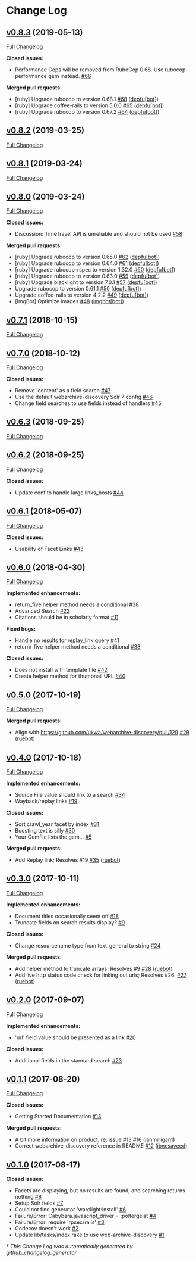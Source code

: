 # Change Log

## [v0.8.3](https://github.com/archivesunleashed/warclight/tree/v0.8.3) (2019-05-13)
[Full Changelog](https://github.com/archivesunleashed/warclight/compare/v0.8.2...v0.8.3)

**Closed issues:**

- Performance Cops will be removed from RuboCop 0.68. Use rubocop-performance gem instead. [\#66](https://github.com/archivesunleashed/warclight/issues/66)

**Merged pull requests:**

- \[ruby\] Upgrade rubocop to version 0.68.1 [\#68](https://github.com/archivesunleashed/warclight/pull/68) ([depfu[bot]](https://github.com/apps/depfu))
- \[ruby\] Upgrade coffee-rails to version 5.0.0 [\#65](https://github.com/archivesunleashed/warclight/pull/65) ([depfu[bot]](https://github.com/apps/depfu))
- \[ruby\] Upgrade rubocop to version 0.67.2 [\#64](https://github.com/archivesunleashed/warclight/pull/64) ([depfu[bot]](https://github.com/apps/depfu))

## [v0.8.2](https://github.com/archivesunleashed/warclight/tree/v0.8.2) (2019-03-25)
[Full Changelog](https://github.com/archivesunleashed/warclight/compare/v0.8.1...v0.8.2)

## [v0.8.1](https://github.com/archivesunleashed/warclight/tree/v0.8.1) (2019-03-24)
[Full Changelog](https://github.com/archivesunleashed/warclight/compare/v0.8.0...v0.8.1)

## [v0.8.0](https://github.com/archivesunleashed/warclight/tree/v0.8.0) (2019-03-24)
[Full Changelog](https://github.com/archivesunleashed/warclight/compare/v0.7.1...v0.8.0)

**Closed issues:**

- Discussion: TimeTravel API is unreliable and should not be used [\#58](https://github.com/archivesunleashed/warclight/issues/58)

**Merged pull requests:**

- \[ruby\] Upgrade rubocop to version 0.65.0 [\#62](https://github.com/archivesunleashed/warclight/pull/62) ([depfu[bot]](https://github.com/apps/depfu))
- \[ruby\] Upgrade rubocop to version 0.64.0 [\#61](https://github.com/archivesunleashed/warclight/pull/61) ([depfu[bot]](https://github.com/apps/depfu))
- \[ruby\] Upgrade rubocop-rspec to version 1.32.0 [\#60](https://github.com/archivesunleashed/warclight/pull/60) ([depfu[bot]](https://github.com/apps/depfu))
- \[ruby\] Upgrade rubocop to version 0.63.0 [\#59](https://github.com/archivesunleashed/warclight/pull/59) ([depfu[bot]](https://github.com/apps/depfu))
- \[ruby\] Upgrade blacklight to version 7.0.1 [\#57](https://github.com/archivesunleashed/warclight/pull/57) ([depfu[bot]](https://github.com/apps/depfu))
- Upgrade rubocop to version 0.61.1 [\#50](https://github.com/archivesunleashed/warclight/pull/50) ([depfu[bot]](https://github.com/apps/depfu))
- Upgrade coffee-rails to version 4.2.2 [\#49](https://github.com/archivesunleashed/warclight/pull/49) ([depfu[bot]](https://github.com/apps/depfu))
- \[ImgBot\] Optimize images [\#48](https://github.com/archivesunleashed/warclight/pull/48) ([imgbot[bot]](https://github.com/apps/imgbot))

## [v0.7.1](https://github.com/archivesunleashed/warclight/tree/v0.7.1) (2018-10-15)
[Full Changelog](https://github.com/archivesunleashed/warclight/compare/v0.7.0...v0.7.1)

## [v0.7.0](https://github.com/archivesunleashed/warclight/tree/v0.7.0) (2018-10-12)
[Full Changelog](https://github.com/archivesunleashed/warclight/compare/v0.6.3...v0.7.0)

**Closed issues:**

- Remove 'content' as a field search [\#47](https://github.com/archivesunleashed/warclight/issues/47)
- Use the default webarchive-discovery Solr 7 config [\#46](https://github.com/archivesunleashed/warclight/issues/46)
- Change field searches to use fields instead of handlers [\#45](https://github.com/archivesunleashed/warclight/issues/45)

## [v0.6.3](https://github.com/archivesunleashed/warclight/tree/v0.6.3) (2018-09-25)
[Full Changelog](https://github.com/archivesunleashed/warclight/compare/v0.6.2...v0.6.3)

## [v0.6.2](https://github.com/archivesunleashed/warclight/tree/v0.6.2) (2018-09-25)
[Full Changelog](https://github.com/archivesunleashed/warclight/compare/v0.6.1...v0.6.2)

**Closed issues:**

- Update conf to handle large links\_hosts [\#44](https://github.com/archivesunleashed/warclight/issues/44)

## [v0.6.1](https://github.com/archivesunleashed/warclight/tree/v0.6.1) (2018-05-07)
[Full Changelog](https://github.com/archivesunleashed/warclight/compare/v0.6.0...v0.6.1)

**Closed issues:**

- Usability of Facet Links [\#43](https://github.com/archivesunleashed/warclight/issues/43)

## [v0.6.0](https://github.com/archivesunleashed/warclight/tree/v0.6.0) (2018-04-30)
[Full Changelog](https://github.com/archivesunleashed/warclight/compare/v0.5.0...v0.6.0)

**Implemented enhancements:**

- return\_five helper method needs a conditional [\#38](https://github.com/archivesunleashed/warclight/issues/38)
- Advanced Search [\#22](https://github.com/archivesunleashed/warclight/issues/22)
- Citations should be in scholarly format [\#11](https://github.com/archivesunleashed/warclight/issues/11)

**Fixed bugs:**

- Handle no results for replay\_link query [\#41](https://github.com/archivesunleashed/warclight/issues/41)
- return\\_five helper method needs a conditional [\#38](https://github.com/archivesunleashed/warclight/issues/38)

**Closed issues:**

- Does not install with template file [\#42](https://github.com/archivesunleashed/warclight/issues/42)
- Create helper method for thumbnail URL [\#40](https://github.com/archivesunleashed/warclight/issues/40)

## [v0.5.0](https://github.com/archivesunleashed/warclight/tree/v0.5.0) (2017-10-19)
[Full Changelog](https://github.com/archivesunleashed/warclight/compare/v0.4.0...v0.5.0)

**Merged pull requests:**

- Align with https://github.com/ukwa/webarchive-discovery/pull/129 [\#29](https://github.com/archivesunleashed/warclight/pull/29) ([ruebot](https://github.com/ruebot))

## [v0.4.0](https://github.com/archivesunleashed/warclight/tree/v0.4.0) (2017-10-18)
[Full Changelog](https://github.com/archivesunleashed/warclight/compare/v0.3.0...v0.4.0)

**Implemented enhancements:**

- Source File value should link to a search [\#34](https://github.com/archivesunleashed/warclight/issues/34)
- Wayback/replay links [\#19](https://github.com/archivesunleashed/warclight/issues/19)

**Closed issues:**

- Sort crawl\_year facet by index [\#31](https://github.com/archivesunleashed/warclight/issues/31)
- Boosting text is silly [\#30](https://github.com/archivesunleashed/warclight/issues/30)
- Your Gemfile lists the gem... [\#5](https://github.com/archivesunleashed/warclight/issues/5)

**Merged pull requests:**

- Add Replay link; Resolves \#19 [\#35](https://github.com/archivesunleashed/warclight/pull/35) ([ruebot](https://github.com/ruebot))

## [v0.3.0](https://github.com/archivesunleashed/warclight/tree/v0.3.0) (2017-10-11)
[Full Changelog](https://github.com/archivesunleashed/warclight/compare/v0.2.0...v0.3.0)

**Implemented enhancements:**

- Document titles occasionally seem off [\#18](https://github.com/archivesunleashed/warclight/issues/18)
- Truncate fields on search results display? [\#9](https://github.com/archivesunleashed/warclight/issues/9)

**Closed issues:**

- Change resourcename type from text\_general to string [\#24](https://github.com/archivesunleashed/warclight/issues/24)

**Merged pull requests:**

- Add helper method to truncate arrays; Resolves \#9 [\#28](https://github.com/archivesunleashed/warclight/pull/28) ([ruebot](https://github.com/ruebot))
- Add live http status code check for linking out urls; Resolves \#26. [\#27](https://github.com/archivesunleashed/warclight/pull/27) ([ruebot](https://github.com/ruebot))

## [v0.2.0](https://github.com/archivesunleashed/warclight/tree/v0.2.0) (2017-09-07)
[Full Changelog](https://github.com/archivesunleashed/warclight/compare/v0.1.1...v0.2.0)

**Implemented enhancements:**

- 'url' field value should be presented as a link [\#20](https://github.com/archivesunleashed/warclight/issues/20)

**Closed issues:**

- Additional fields in the standard search [\#23](https://github.com/archivesunleashed/warclight/issues/23)

## [v0.1.1](https://github.com/archivesunleashed/warclight/tree/v0.1.1) (2017-08-20)
[Full Changelog](https://github.com/archivesunleashed/warclight/compare/v0.1.0...v0.1.1)

**Closed issues:**

- Getting Started Documentation [\#13](https://github.com/archivesunleashed/warclight/issues/13)

**Merged pull requests:**

- A bit more information on product, re: issue \#13 [\#16](https://github.com/archivesunleashed/warclight/pull/16) ([ianmilligan1](https://github.com/ianmilligan1))
- Correct webarchive-discovery reference in README [\#12](https://github.com/archivesunleashed/warclight/pull/12) ([ibnesayeed](https://github.com/ibnesayeed))

## [v0.1.0](https://github.com/archivesunleashed/warclight/tree/v0.1.0) (2017-08-17)
**Closed issues:**

- Facets are displaying, but no results are found, and searching returns nothing [\#8](https://github.com/archivesunleashed/warclight/issues/8)
- Setup Solr fields [\#7](https://github.com/archivesunleashed/warclight/issues/7)
- Could not find generator 'warclight:install' [\#6](https://github.com/archivesunleashed/warclight/issues/6)
- Failure/Error: Cabybara.javascript\_driver = :poltergeist [\#4](https://github.com/archivesunleashed/warclight/issues/4)
- Failure/Error: require 'rpsec/rails' [\#3](https://github.com/archivesunleashed/warclight/issues/3)
- Codecov doesn't work [\#2](https://github.com/archivesunleashed/warclight/issues/2)
- Update lib/tasks/index.rake to use web-archive-discovery [\#1](https://github.com/archivesunleashed/warclight/issues/1)



\* *This Change Log was automatically generated by [github_changelog_generator](https://github.com/skywinder/Github-Changelog-Generator)*